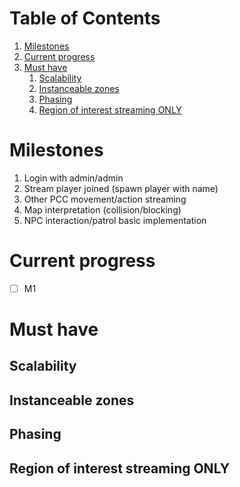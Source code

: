 
# Table of Contents

1.  [Milestones](#orgdec8b84)
2.  [Current progress](#orgcdfddb6)
3.  [Must have](#orgcd9525a)
    1.  [Scalability](#org133b870)
    2.  [Instanceable zones](#orgcb4361a)
    3.  [Phasing](#org9a62366)
    4.  [Region of interest streaming ONLY](#orgb92f6c9)



<a id="orgdec8b84"></a>

# Milestones

1.  Login with admin/admin
2.  Stream player joined (spawn player with name)
3.  Other PCC movement/action streaming
4.  Map interpretation (collision/blocking)
5.  NPC interaction/patrol basic implementation


<a id="orgcdfddb6"></a>

# Current progress

-   [ ] M1


<a id="orgcd9525a"></a>

# Must have


<a id="org133b870"></a>

## Scalability


<a id="orgcb4361a"></a>

## Instanceable zones


<a id="org9a62366"></a>

## Phasing


<a id="orgb92f6c9"></a>

## Region of interest streaming ONLY

